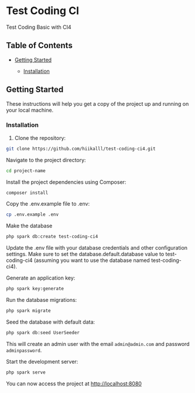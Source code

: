 # Test Coding CI

Test Coding Basic with CI4

## Table of Contents

- [Getting Started](#getting-started)

  - [Installation](#installation)

## Getting Started

These instructions will help you get a copy of the project up and running on your local machine.

### Installation

1. Clone the repository:

```bash
git clone https://github.com/hiikalll/test-coding-ci4.git
```

Navigate to the project directory:

```bash
cd project-name
```

Install the project dependencies using Composer:

```bash
composer install
```

Copy the .env.example file to .env:

```bash
cp .env.example .env
```

Make the database

<!-- generate database -->

```bash
php spark db:create test-coding-ci4
```

Update the .env file with your database credentials and other configuration settings. Make sure to set the database.default.database value to test-coding-ci4 (assuming you want to use the database named test-coding-ci4).

Generate an application key:

```bash
php spark key:generate
```

Run the database migrations:

```bash
php spark migrate
```

Seed the database with default data:

```bash
php spark db:seed UserSeeder
```

This will create an admin user with the email ``admin@admin.com`` and password ``adminpassword``.

Start the development server:

```bash
php spark serve
```

You can now access the project at [http://localhost:8080](http://localhost:8080)
